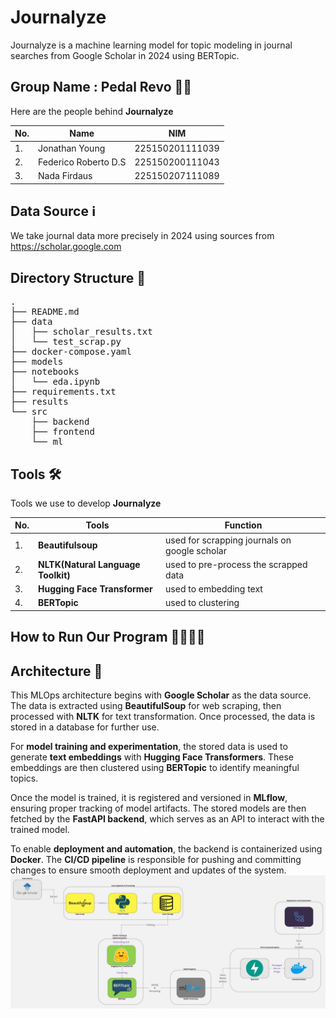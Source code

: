 # Journalyze
Journalyze is a machine learning model for topic modeling in journal searches from Google Scholar in 2024 using BERTopic. 

## Group Name : Pedal Revo 🤟🏻 
Here are the people behind **Journalyze**

| No. | Name                 | NIM |
|-----|----------------------|-----|
| 1.  | Jonathan Young       |225150201111039     |
| 2.  | Federico Roberto D.S |225150200111043     |
| 3.  | Nada Firdaus                     |225150207111089     |

## Data Source ℹ️
We take journal data more precisely in 2024 using sources from https://scholar.google.com

## Directory Structure 🧱
<pre>
.
├── README.md
├── data
│   ├── scholar_results.txt
│   └── test_scrap.py
├── docker-compose.yaml
├── models
├── notebooks
│   └── eda.ipynb
├── requirements.txt
├── results
└── src
    ├── backend
    ├── frontend
    └── ml
</pre>

## Tools 🛠️
Tools we use to develop **Journalyze**

| No. | Tools                              | Function                                      |
|-----|------------------------------------|-----------------------------------------------|
| 1.  | **Beautifulsoup**                  | used for scrapping journals on google scholar |
| 2.  | **NLTK(Natural Language Toolkit)** | used to pre-process the scrapped data         |
| 3.  | **Hugging Face Transformer**       | used to embedding text                        |
| 4.  | **BERTopic**                                   | used to clustering                            |

## How to Run Our Program 🏃🏿‍♂️‍➡️


## Architecture 📐
This MLOps architecture begins with **Google Scholar** as the data source. The data is extracted using **BeautifulSoup** for web scraping, then processed with **NLTK** for text transformation. Once processed, the data is stored in a database for further use.  

For **model training and experimentation**, the stored data is used to generate **text embeddings** with **Hugging Face Transformers**. These embeddings are then clustered using **BERTopic** to identify meaningful topics.  

Once the model is trained, it is registered and versioned in **MLflow**, ensuring proper tracking of model artifacts. The stored models are then fetched by the **FastAPI backend**, which serves as an API to interact with the trained model.  

To enable **deployment and automation**, the backend is containerized using **Docker**. The **CI/CD pipeline** is responsible for pushing and committing changes to ensure smooth deployment and updates of the system.
![](./MLOps-Architecture.jpg)